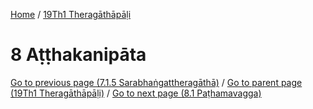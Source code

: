 
[Home](/) / [19Th1 Theragāthāpāḷi](../19Th1.md)

# 8 Aṭṭhakanipāta


[Go to previous page (7.1.5 Sarabhaṅgattheragāthā)](7/7.1/7.1.5.md) / [Go to parent page (19Th1 Theragāthāpāḷi)](0.md) / [Go to next page (8.1 Paṭhamavagga)](8/8.1.md)


